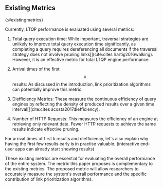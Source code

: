 ## Existing Metrics
{:#existingmetrics}

Currently, LTQP performance is evaluated using several metrics:

1. Total query execution time: While important, traversal strategies are unlikely to improve total query execution time significantly, as completing a query requires dereferencing all documents if the traversal strategy does not involve pruning links[](cite:cites hartig2016walking). However, it is an effective metric for total LTQP engine performance.

2. Arrival times of the first $$ k $$ results: As discussed in the introduction, link prioritization algorithms can potentially improve this metric.

3. Diefficiency Metrics: These measure the continuous efficiency of query engines by reflecting the density of produced results over a given time interval[](cite:cites acosta2017diefficiency). 

4. Number of HTTP Requests: This measures the efficiency of an engine at retrieving only relevant data. Fewer HTTP requests to achieve the same results indicate effective pruning.

<span class="comment" data-author="RT">For arrival times of first k results and diefficiency, let's also explain why having the first few results early is in practise valuable. (interactive end-user apps can already start showing results)</span>

These existing metrics are essential for evaluating the overall performance of the entire system. The metric this paper proposes is complementary to the existing metrics. The proposed metric will allow researchers to accurately measure the system's overall performance and the specific contribution of link prioritization algorithms.


<!-- 
Currently, LTQP performance is measured using several metrics. 
The first is the total execution time of a query. While this is an important metric, traversal strategies are unlikely to improve [it](cite:cites hartig2016walking), as completing a query likely requires dereferencing all documents. 
An alternative to total execution time is the arrival times of the first $$ k $$ results, which, as discussed in the introduction, can potentially be improved by link prioritization algorithms.
Similarly, [diefficiency metrics](cite:cites acosta2017diefficiency) can be used to measure the continuous efficiency of query engines during query execution. 
Diefficiency metrics reflect the density of produced results over given time interval. 
Finally, the number of HTTP requests measures the efficiency of an engine at retrieving only relevant data. Specifically, if an engine is able to retrieve the same results with less HTTP requests, it indicates effective pruning.

These existing metrics are essential for evaluating the overall performance of the entire system. 
By introducing the proposed metric in this paper, researchers can more accurately measure both the performance of the entire system and the specific contribution of link prioritization algorithms. -->


<!-- 1. Talk about existing metrics used for comparison (short)
    1. Total execution time
    2. Diefficiency
    3. First $$ k $$ result arrival times
2. Discuss that these metrics are complementary and combining the proposed metric with these metrics will give a clear idea of performance. -->
